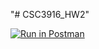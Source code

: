 "# CSC3916_HW2" 

[![Run in Postman](https://run.pstmn.io/button.svg)](https://app.getpostman.com/run-collection/5b91c2e279d90632929e#?env%5BHomework2%5D=W3sia2V5IjoidG9rZW4iLCJ2YWx1ZSI6bnVsbCwiZW5hYmxlZCI6dHJ1ZX0seyJrZXkiOiJ7e3Rva2VufX0iLCJ2YWx1ZSI6Impzb24uYm9keS50b2tlbiIsImVuYWJsZWQiOnRydWV9XQ==)
